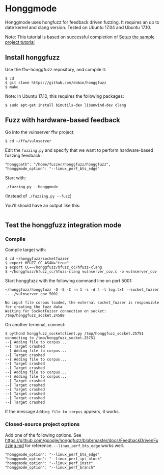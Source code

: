 # Honggmode

Honggmode uses hongfuzz for feedback driven fuzzing. It requires an up to date kernel and clang version. Tested on Ubuntu 17.04 and Ubuntu 17.10.

Note: This tutorial is based on successful completion of
[Setup the sample project tutorial](https://github.com/dobin/ffw/blob/master/docs/tutorial-sample-project.md)

## Install honggfuzz

Use the ffw-honggfuzz repository, and compile it:
```
$ cd
$ git clone https://github.com/dobin/honggfuzz
$ make
```

Note: In Ubuntu 17.10, this requires the following packages:
```
$ sudo apt-get install binutils-dev libunwind-dev clang
```

## Fuzz with hardware-based feedback

Go into the vulnserver ffw project:

```
$ cd ~/ffw/vulnserver
```

Edit the `fuzzing.py` and specify that we want to perform hardware-based
fuzzing feedback:

```
"honggpath": "/home/fuzzer/honggfuzz/honggfuzz",
"honggmode_option": "--linux_perf_bts_edge"
```

Start with:
```
./fuzzing.py --honggmode
```
(Instead of `./fuzzing.py --fuzz`)

You'll should have an output like this:
```

```



## Test the honggfuzz integration mode

### Compile

Compile target with:
```
$ cd ~/honggfuzz/socketfuzzer
$ export HFUZZ_CC_ASAN="true"
$ export CC=~/honggfuzz/hfuzz_cc/hfuzz-clang
$ ~/honggfuzz/hfuzz_cc/hfuzz-clang vulnserver_cov.c -o vulnserver_cov
```

Start honggfuzz with the following command line on port 5001:
```
~/honggfuzz/honggfuzz -Q -S -C -n 1 -s -d 4 -l log.txt --socket_fuzzer -- ./vulnserver_cov 5001

No input file corpus loaded, the external socket_fuzzer is responsible for creating the fuzz data
Waiting for SocketFuzzer connection on socket: /tmp/honggfuzz_socket.24588
```

On another terminal, connect:
```
$ python3 honggfuzz_socketclient.py /tmp/honggfuzz_socket.25751
connecting to /tmp/honggfuzz_socket.25751
--[ Adding file to corpus...
--[ Target crashed
--[ Adding file to corpus...
--[ Target crashed
--[ Adding file to corpus...
--[ Target crashed
--[ Target crashed
--[ Adding file to corpus...
--[ Adding file to corpus...
--[ Target crashed
--[ Target crashed
--[ Target crashed
--[ Target crashed
--[ Target crashed
--[ Target crashed
```

If the message `Adding file to corpus` appears, it works.


### Closed-source project options

Add one of the following options. See https://github.com/google/honggfuzz/blob/master/docs/FeedbackDrivenFuzzing.md for reference. `--linux_perf_bts_edge` works well.

```
"honggmode_option": "--linux_perf_bts_edge"
"honggmode_option": "--linux_perf_ipt_block"
"honggmode_option": "--linux_perf_instr"
"honggmode_option": "--linux_perf_branch"
```
